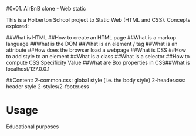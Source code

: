 #0x01. AirBnB clone - Web static

This is a Holberton School project to Static Web (HTML and CSS).
Concepts explored:

##What is HTML
##How to create an HTML page
##What is a markup language
##What is the DOM
##What is an element / tag
##What is an attribute
##How does the browser load a webpage
##What is CSS
##How to add style to an element
##What is a class
##What is a selector
##How to compute CSS Specificity Value
##What are Box properties in CSS##What is localhost/127.0.0.1

##Content:
2-common.css: global style (i.e. the body style)
2-header.css: header style
2-styles/2-footer.css

# Usage
Educational purposes
